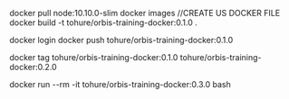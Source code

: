docker pull node:10.10.0-slim
docker images
//CREATE US DOCKER FILE
docker build -t tohure/orbis-training-docker:0.1.0 .

docker login
docker push tohure/orbis-training-docker:0.1.0

docker tag tohure/orbis-training-docker:0.1.0 tohure/orbis-training-docker:0.2.0

docker run --rm -it tohure/orbis-training-docker:0.3.0 bash

